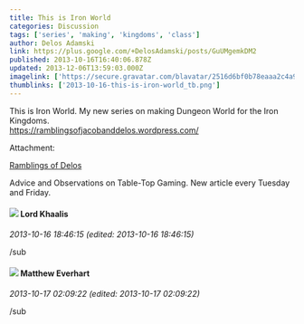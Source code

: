 ```yaml
---
title: This is Iron World
categories: Discussion
tags: ['series', 'making', 'kingdoms', 'class']
author: Delos Adamski
link: https://plus.google.com/+DelosAdamski/posts/GuUMgemkDM2
published: 2013-10-16T16:40:06.878Z
updated: 2013-12-06T13:59:03.000Z
imagelink: ['https://secure.gravatar.com/blavatar/2516d6bf0b78eaaa2c4a9fff11a68007?s=200']
thumblinks: ['2013-10-16-this-is-iron-world_tb.png']
---
```


This is Iron World. My new series on making Dungeon World for the Iron Kingdoms.<br /><a href="https://ramblingsofjacobanddelos.wordpress.com/" class="ot-anchor">https://ramblingsofjacobanddelos.wordpress.com/</a>


Attachment:

<a href='https://ramblingsofdelos.wordpress.com'>Ramblings of Delos</a>


Advice and Observations on Table-Top Gaming. New article every Tuesday and Friday.
<div id='comment z12cxf4r5n21u12uz22ojx44vwvgx3qkv'>
  <h4><img src='{{site.baseurl}}//images/avatars/108742781924945305735_photo.jpg'> Lord Khaalis</h4>
      <p><cite>2013-10-16 18:46:15 (edited: 2013-10-16 18:46:15)</cite></p>
        <p>/sub</p>
</div>
        

<div id='comment z12cxf4r5n21u12uz22ojx44vwvgx3qkv'>
  <h4><img src='{{site.baseurl}}//images/avatars/115610991532630554135_photo.jpg'> Matthew Everhart</h4>
      <p><cite>2013-10-17 02:09:22 (edited: 2013-10-17 02:09:22)</cite></p>
        <p>/sub</p>
</div>
        
